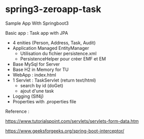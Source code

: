 # spring3-zeroapp-task
Sample App With Springboot3

Basic app : Task app with JPA
- 4 enities (Person, Address, Task, Audit)
- Application Managed EntityManager
  - Utilisation du fichier persistence.xml
  - PersistenceHelper pour créer EMF et EM
- Base MySql for Server
- Base H2 in Memory for TU
- WebApp : index.html
- 1 Servlet : TaskServlet (return text/html)
  - search by id (doGet)
  - ajout d'une task
- Logging (Slf4j)
- Properties with .properties file

Reference :

https://www.tutorialspoint.com/servlets/servlets-form-data.htm

https://www.geeksforgeeks.org/spring-boot-interceptor/
